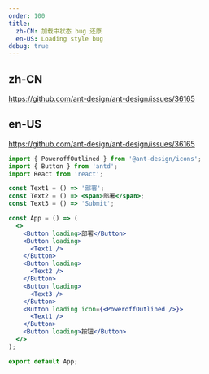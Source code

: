 ```yaml
---
order: 100
title:
  zh-CN: 加载中状态 bug 还原
  en-US: Loading style bug
debug: true
---
```


## zh-CN

https://github.com/ant-design/ant-design/issues/36165

## en-US

https://github.com/ant-design/ant-design/issues/36165

```jsx
import { PoweroffOutlined } from '@ant-design/icons';
import { Button } from 'antd';
import React from 'react';

const Text1 = () => '部署';
const Text2 = () => <span>部署</span>;
const Text3 = () => 'Submit';

const App = () => (
  <>
    <Button loading>部署</Button>
    <Button loading>
      <Text1 />
    </Button>
    <Button loading>
      <Text2 />
    </Button>
    <Button loading>
      <Text3 />
    </Button>
    <Button loading icon={<PoweroffOutlined />}>
      <Text1 />
    </Button>
    <Button loading>按钮</Button>
  </>
);

export default App;
```
